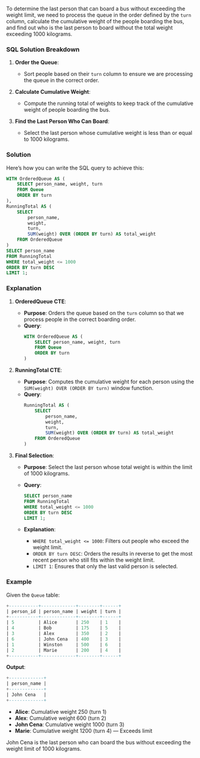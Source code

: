To determine the last person that can board a bus without exceeding the weight limit, we need to process the queue in the order defined by the `turn` column, calculate the cumulative weight of the people boarding the bus, and find out who is the last person to board without the total weight exceeding 1000 kilograms.

### SQL Solution Breakdown

1. **Order the Queue**:
   - Sort people based on their `turn` column to ensure we are processing the queue in the correct order.

2. **Calculate Cumulative Weight**:
   - Compute the running total of weights to keep track of the cumulative weight of people boarding the bus.

3. **Find the Last Person Who Can Board**:
   - Select the last person whose cumulative weight is less than or equal to 1000 kilograms.

### Solution

Here’s how you can write the SQL query to achieve this:

```sql
WITH OrderedQueue AS (
    SELECT person_name, weight, turn
    FROM Queue
    ORDER BY turn
),
RunningTotal AS (
    SELECT 
        person_name,
        weight,
        turn,
        SUM(weight) OVER (ORDER BY turn) AS total_weight
    FROM OrderedQueue
)
SELECT person_name
FROM RunningTotal
WHERE total_weight <= 1000
ORDER BY turn DESC
LIMIT 1;
```

### Explanation

1. **OrderedQueue CTE**:
   - **Purpose**: Orders the queue based on the `turn` column so that we process people in the correct boarding order.
   - **Query**:
     ```sql
     WITH OrderedQueue AS (
         SELECT person_name, weight, turn
         FROM Queue
         ORDER BY turn
     )
     ```

2. **RunningTotal CTE**:
   - **Purpose**: Computes the cumulative weight for each person using the `SUM(weight) OVER (ORDER BY turn)` window function.
   - **Query**:
     ```sql
     RunningTotal AS (
         SELECT 
             person_name,
             weight,
             turn,
             SUM(weight) OVER (ORDER BY turn) AS total_weight
         FROM OrderedQueue
     )
     ```

3. **Final Selection**:
   - **Purpose**: Select the last person whose total weight is within the limit of 1000 kilograms. 
   - **Query**:
     ```sql
     SELECT person_name
     FROM RunningTotal
     WHERE total_weight <= 1000
     ORDER BY turn DESC
     LIMIT 1;
     ```

   - **Explanation**:
     - `WHERE total_weight <= 1000`: Filters out people who exceed the weight limit.
     - `ORDER BY turn DESC`: Orders the results in reverse to get the most recent person who still fits within the weight limit.
     - `LIMIT 1`: Ensures that only the last valid person is selected.

### Example

Given the `Queue` table:

```sql
+-----------+-------------+--------+------+
| person_id | person_name | weight | turn |
+-----------+-------------+--------+------+
| 5         | Alice       | 250    | 1    |
| 4         | Bob         | 175    | 5    |
| 3         | Alex        | 350    | 2    |
| 6         | John Cena   | 400    | 3    |
| 1         | Winston     | 500    | 6    |
| 2         | Marie       | 200    | 4    |
+-----------+-------------+--------+------+
```

**Output**:

```sql
+-------------+
| person_name |
+-------------+
| John Cena   |
+-------------+
```

- **Alice**: Cumulative weight 250 (turn 1)
- **Alex**: Cumulative weight 600 (turn 2)
- **John Cena**: Cumulative weight 1000 (turn 3)
- **Marie**: Cumulative weight 1200 (turn 4) — Exceeds limit

John Cena is the last person who can board the bus without exceeding the weight limit of 1000 kilograms.